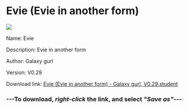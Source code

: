 # Evie (Evie in another form)

<img src = "https://raw.githubusercontent.com/Arbiter1223/Daigaku-Gurashi-Custom-Students/master/Students/Files/Evie%20(Evie%20in%20another%20form).png">

Name: Evie

Description: Evie in another form

Author: Galaxy gurl

Version: V0.29

Download link: <a href="https://raw.githubusercontent.com/Arbiter1223/Daigaku-Gurashi-Custom-Students/master/Students/Files/Evie%20(Evie%20in%20another%20form)%20-%20Galaxy%20gurl%2C%20V0.29.student">Evie (Evie in another form) - Galaxy gurl, V0.29.student</a>

### ---**To download, _right-click_ the link, and select _"Save as"_**---
